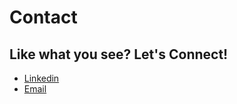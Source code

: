 # Contact
## Like what you see? Let's Connect!

- [Linkedin](https://www.linkedin.com/in/susanna-lee-780992239/)
- [Email](leesusannna@gmail.com)